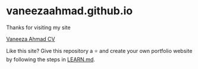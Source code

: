 # vaneezaahmad.github.io

Thanks for visiting my site

<a href="https://vaneeza-7.github.io/"> Vaneeza Ahmad CV</a>

Like this site? Give this repository a ⭐ and create your own portfolio website by following the steps in [LEARN.md](LEARN.md).
